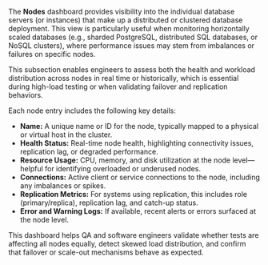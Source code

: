 The **Nodes** dashboard provides visibility into the individual database servers (or instances) that make up a distributed or clustered database deployment. This view is particularly useful when monitoring horizontally scaled databases (e.g., sharded PostgreSQL, distributed SQL databases, or NoSQL clusters), where performance issues may stem from imbalances or failures on specific nodes.

This subsection enables engineers to assess both the health and workload distribution across nodes in real time or historically, which is essential during high-load testing or when validating failover and replication behaviors.

Each node entry includes the following key details:

* **Name:** A unique name or ID for the node, typically mapped to a physical or virtual host in the cluster.
* **Health Status:** Real-time node health, highlighting connectivity issues, replication lag, or degraded performance.
* **Resource Usage:** CPU, memory, and disk utilization at the node level—helpful for identifying overloaded or underused nodes.
* **Connections:** Active client or service connections to the node, including any imbalances or spikes.
* **Replication Metrics:** For systems using replication, this includes role (primary/replica), replication lag, and catch-up status.
* **Error and Warning Logs:** If available, recent alerts or errors surfaced at the node level.

This dashboard helps QA and software engineers validate whether tests are affecting all nodes equally, detect skewed load distribution, and confirm that failover or scale-out mechanisms behave as expected.
